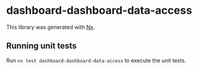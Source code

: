# dashboard-dashboard-data-access

This library was generated with [Nx](https://nx.dev).

## Running unit tests

Run `nx test dashboard-dashboard-data-access` to execute the unit tests.
